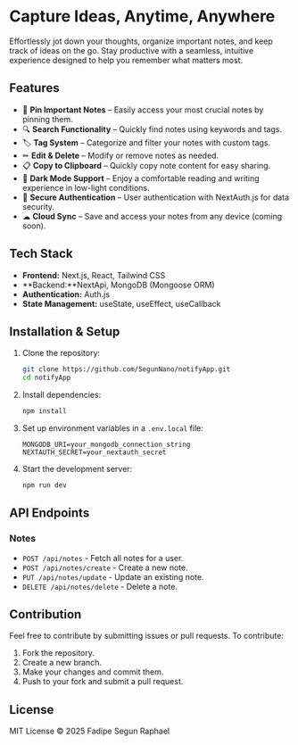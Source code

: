 # Capture Ideas, Anytime, Anywhere

Effortlessly jot down your thoughts, organize important notes, and keep track of ideas on the go. Stay productive with a seamless, intuitive experience designed to help you remember what matters most.

## Features

- 📌 **Pin Important Notes** – Easily access your most crucial notes by pinning them.
- 🔍 **Search Functionality** – Quickly find notes using keywords and tags.
- 🏷 **Tag System** – Categorize and filter your notes with custom tags.
- ✏ **Edit & Delete** – Modify or remove notes as needed.
- 📋 **Copy to Clipboard** – Quickly copy note content for easy sharing.
- 🌙 **Dark Mode Support** – Enjoy a comfortable reading and writing experience in low-light conditions.
- 🔐 **Secure Authentication** – User authentication with NextAuth.js for data security.
- ☁ **Cloud Sync** – Save and access your notes from any device (coming soon).

## Tech Stack

- **Frontend:** Next.js, React, Tailwind CSS
- **Backend:**NextApi, MongoDB (Mongoose ORM)
- **Authentication:** Auth.js
- **State Management:** useState, useEffect, useCallback

## Installation & Setup

1. Clone the repository:
   ```sh
   git clone https://github.com/SegunNano/notifyApp.git
   cd notifyApp
   ```

2. Install dependencies:
   ```sh
   npm install
   ```

3. Set up environment variables in a `.env.local` file:
   ```env
   MONGODB_URI=your_mongodb_connection_string
   NEXTAUTH_SECRET=your_nextauth_secret
   ```

4. Start the development server:
   ```sh
   npm run dev
   ```

## API Endpoints

### Notes
- `POST /api/notes` - Fetch all notes for a user.
- `POST /api/notes/create` - Create a new note.
- `PUT /api/notes/update` - Update an existing note.
- `DELETE /api/notes/delete` - Delete a note.

## Contribution

Feel free to contribute by submitting issues or pull requests. To contribute:
1. Fork the repository.
2. Create a new branch.
3. Make your changes and commit them.
4. Push to your fork and submit a pull request.

## License

MIT License © 2025 Fadipe Segun Raphael
